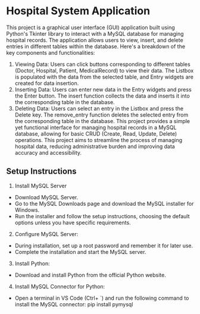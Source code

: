 # Hospital System Application
This project is a graphical user interface (GUI) application built using Python's Tkinter library to interact with a MySQL database for managing hospital records. The application allows users to view, insert, and delete entries in different tables within the database. Here's a breakdown of the key components and functionalities:
1. Viewing Data: Users can click buttons corresponding to different tables (Doctor, Hospital, Patient, MedicalRecord) to view their data. The Listbox is populated with the data from the selected table, and Entry widgets are created for data insertion.
2. Inserting Data: Users can enter new data in the Entry widgets and press the Enter button. The insert function collects the data and inserts it into the corresponding table in the database.
3. Deleting Data: Users can select an entry in the Listbox and press the Delete key. The remove_entry function deletes the selected entry from the corresponding table in the database. This project provides a simple yet functional interface for managing hospital records in a MySQL database, allowing for basic CRUD (Create, Read, Update, Delete) operations.
This project aims to streamline the process of managing hospital data, reducing administrative burden and improving data accuracy and accessibility.

## Setup Instructions
1. Install MySQL Server
 * Download MySQL Server.
 * Go to the MySQL Downloads page and download the MySQL installer for Windows.
 * Run the installer and follow the setup instructions, choosing the default options unless you have specific requirements.
2. Configure MySQL Server:
 * During installation, set up a root password and remember it for later use.
 * Complete the installation and start the MySQL server.
3. Install Python:
 * Download and install Python from the official Python website.
4. Install MySQL Connector for Python:
 * Open a terminal in VS Code (Ctrl+ `) and run the following command to install the MySQL connector: pip install pymysql
   

